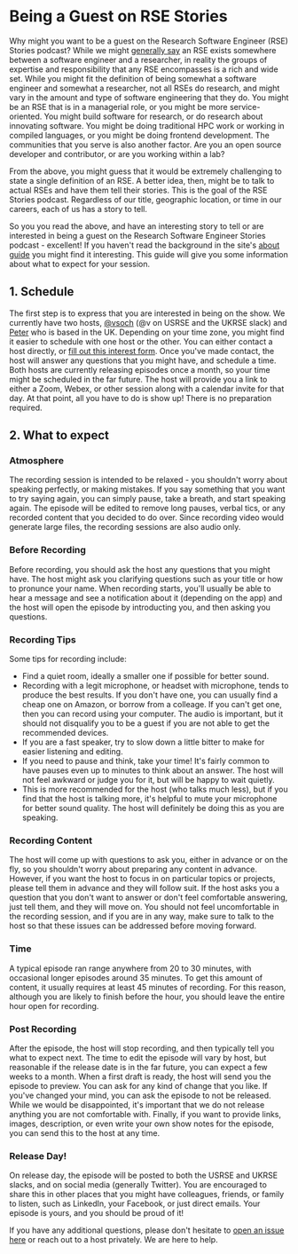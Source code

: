 # Being a Guest on RSE Stories

Why might you want to be a guest on the Research Software Engineer (RSE) Stories podcast?
While we might [generally say](https://us-rse.org/what-is-an-rse/) an RSE 
exists somewhere between a software engineer and a researcher, in reality
the groups of expertise and responsibility that any RSE encompasses is a rich
and wide set. While you might fit the definition of being somewhat a software
engineer and somewhat a researcher, not all RSEs do research, and might vary
in the amount and type of software engineering that they do. You might be an
RSE that is in a managerial role, or you might be more service-oriented.
You might build software for research, or do research about innovating software.
You might be doing traditional HPC work or working in compiled languages,
or you might be doing frontend development. The communities that you 
serve is also another factor. Are you an open source developer and 
contributor, or are you working within a lab?

From the above, you might guess that it would be extremely challenging 
to state a single definition of an RSE. A better idea, then, might be to 
talk to actual RSEs and have them tell their stories. This is the goal of the 
RSE Stories podcast. Regardless of our title, geographic location,
or time in our careers, each of us has a story to tell.

So you you read the above, and have an interesting story to tell or are 
interested in being a guest on the Research Software Engineer Stories podcast -
excellent! If you haven't read the background in the site's [about guide](https://us-rse.org/rse-stories/about/)
you might find it interesting. This guide will give you some information about what to expect
for your session.

## 1. Schedule

The first step is to express that you are interested in being on the show. We
currently have two hosts, [@vsoch](https://github.com/vsoch) 
(@v on USRSE and the UKRSE slack) and [Peter](https://github.com/pweschmidt)
who is based in the UK. Depending on your time zone, you might find it easier
to schedule with one host or the other. You can either contact a host directly,
or [fill out this interest form](https://forms.gle/8NBVQYwTgDs4X7HN7). Once you've
made contact, the host will answer any questions that you might have,
and schedule a time. Both hosts are currently releasing episodes once a month,
so your time might be scheduled in the far future. The host will
provide you a link to either a Zoom, Webex, or other session along with a calendar
invite for that day. At that point, all you have to do is show up! There
is no preparation required.

## 2. What to expect

### Atmosphere

The recording session is intended to be relaxed - you shouldn't worry
about speaking perfectly, or making mistakes. If you say something that you
want to try saying again, you can simply pause, take a breath, and start speaking
again. The episode will be edited to remove long pauses, verbal tics, or any
recorded content that you decided to do over. Since recording video would
generate large files, the recording sessions are also audio only.

### Before Recording

Before recording, you should ask the host any questions that you might have.
The host might ask you clarifying questions such as your title or how to
pronunce your name. When recording starts, you'll usually be able to hear
a message and see a notification about it (depending on the app) and the
host will open the episode by introducting you, and then asking you questions.

### Recording Tips

Some tips for recording include:

 - Find a quiet room, ideally a smaller one if possible for better sound.
 - Recording with a legit microphone, or headset with microphone, tends to produce the best results. If you don't have one, you can usually find a cheap one on Amazon, or borrow from a colleage. If you can't get one, then you can record using your computer. The audio is important, but it should not disqualify you to be a guest if you are not able to get the recommended devices.
 - If you are a fast speaker, try to slow down a little bitter to make for easier listening and editing.
 - If you need to pause and think, take your time! It's fairly common to have pauses even up to minutes to think about an answer. The host will not feel awkward or judge you for it, but will be happy to wait quietly.
 - This is more recommended for the host (who talks much less), but if you find that the host is talking more, it's helpful to mute your microphone for better sound quality. The host will definitely be doing this as you are speaking.
 
### Recording Content 

The host will come up with questions to ask you, either in advance or on the
fly, so you shouldn't worry about preparing any content in advance. However,
if you want the host to focus in on particular topics or projects, please
tell them in advance and they will follow suit. If the host asks you a question
that you don't want to answer or don't feel comfortable answering, just tell them,
and they will move on. You should not feel uncomfortable in the recording session,
and if you are in any way, make sure to talk to the host so that these issues can
be addressed before moving forward.

### Time

A typical episode ran range anywhere from 20 to 30 minutes, with occasional longer
episodes around 35 minutes. To get this amount of content, it usually requires at
least 45 minutes of recording. For this reason, although you are likely to finish before
the hour, you should leave the entire hour open for recording.

### Post Recording

After the episode, the host will stop recording, and then typically tell you what
to expect next. The time to edit the episode will vary by host, but reasonable if
the release date is in the far future, you can expect a few weeks to a month.
When a first draft is ready, the host will send you the episode to preview. You
can ask for any kind of change that you like. If you've changed your mind, you
can ask the episode to not be released. While we would be disappointed, it's 
important that we do not release anything you are not comfortable with. Finally,
if you want to provide links, images, description, or even write your own show notes
for the episode, you can send this to the host at any time.

### Release Day!

On release day, the episode will be posted to both the USRSE and UKRSE slacks,
and on social media (generally Twitter). You are encouraged to share this in
other places that you might have colleagues, friends, or family to listen,
such as LinkedIn, your Facebook, or just direct emails. Your episode is yours,
and you should be proud of it!

If you have any additional questions, please don't hesitate to 
[open an issue here](https://github.com/USRSE/rse-stories/issues) or reach out
to a host privately. We are here to help.
